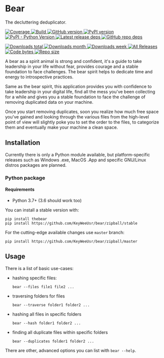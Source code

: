 # Bear

The decluttering deduplicator.

[![Coverage](https://coveralls.io/repos/KeyWeeUsr/Bear/badge.svg?branch=master)
](https://coveralls.io/r/KeyWeeUsr/Bear?branch=master)
[![Build](https://travis-ci.org/KeyWeeUsr/Bear.svg?branch=master)
](https://travis-ci.org/KeyWeeUsr/Bear)
[![GitHub version](https://badge.fury.io/gh/keyweeusr%2Fbear.svg)
](https://badge.fury.io/gh/keyweeusr%2Fbear)
[![PyPI version](https://img.shields.io/pypi/v/thebear.svg)
](https://pypi.org/project/thebear/)
[![PyPI - Python Version](https://img.shields.io/pypi/pyversions/thebear.svg)
](https://pypi.org/project/thebear/)
[![Latest release deps](https://img.shields.io/librariesio/release/pypi/thebear.svg)
](https://libraries.io/pypi/thebear)
[![GitHub repo deps](https://img.shields.io/librariesio/github/keyweeusr/bear.svg)
](https://libraries.io/pypi/bear)

[![Downloads total](https://pepy.tech/badge/thebear)
](https://pepy.tech/project/thebear)
[![Downloads month](https://pepy.tech/badge/thebear/month)
](https://pepy.tech/project/thebear)
[![Downloads week](https://pepy.tech/badge/thebear/week)
](https://pepy.tech/project/thebear)
[![All Releases](https://img.shields.io/github/downloads/keyweeusr/bear/total.svg)
](https://github.com/KeyWeeUsr/bear/releases)
[![Code bytes](https://img.shields.io/github/languages/code-size/keyweeusr/bear.svg)
](https://github.com/KeyWeeUsr/bear)
[![Repo size](https://img.shields.io/github/repo-size/keyweeusr/bear.svg)
](https://github.com/KeyWeeUsr/bear)

A bear as a spirit animal is strong and confident, it's a guide to take
leadership in your life without fear, provides courage and a stable foundation
to face challenges. The bear spirit helps to dedicate time and energy to
introspective practices.

Same as the bear spirit, this application provides you with confidence to take
leadership in your digital life, find all the mess you've been collecting for
a while and gives you a stable foundation to face the challenge of removing
duplicated data on your machine.

Once you start removing duplicates, soon you realize how much free space you've
gained and looking through the various files from the high-level point of view
will slightly poke you to set the order to the files, to categorize them and
eventually make your machine a clean space.

## Installation

Currently there is only a Python module available, but platform-specific
releases such as Windows .exe, MacOS .App and specific GNU/Linux distros
packages are planned.

### Python package

#### Requirements

* Python 3.7+ (3.6 should work too)

You can install a stable version with:

    pip install thebear
    pip install https://github.com/KeyWeeUsr/bear/zipball/stable

For the cutting-edge available changes use `master` branch:

    pip install https://github.com/KeyWeeUsr/bear/zipball/master

## Usage

There is a list of basic use-cases:

* hashing specific files:

      bear --files file1 file2 ...

* traversing folders for files

      bear --traverse folder1 folder2 ...

* hashing all files in specific folders

      bear --hash folder1 folder2 ...

* finding all duplicate files within specific folders

      bear --duplicates folder1 folder2 ...

There are other, advanced options you can list with `bear --help`.
